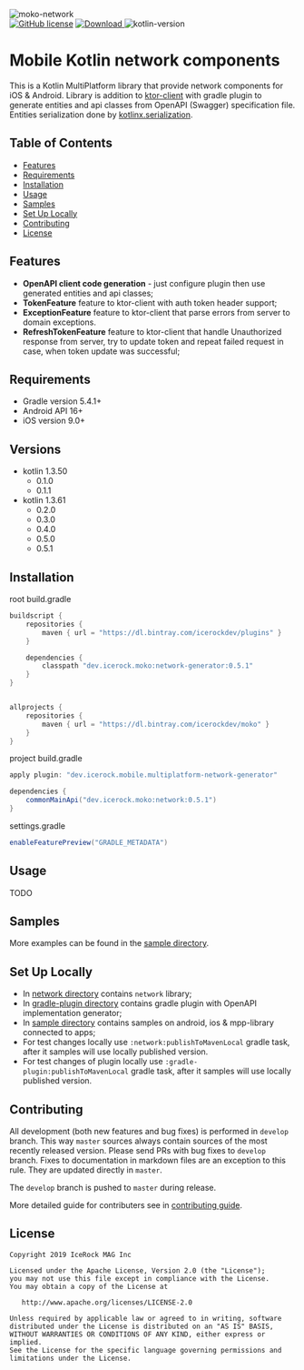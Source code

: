 ![moko-network](img/logo.png)  
[![GitHub license](https://img.shields.io/badge/license-Apache%20License%202.0-blue.svg?style=flat)](http://www.apache.org/licenses/LICENSE-2.0) [![Download](https://api.bintray.com/packages/icerockdev/moko/moko-network/images/download.svg) ](https://bintray.com/icerockdev/moko/moko-network/_latestVersion) ![kotlin-version](https://img.shields.io/badge/kotlin-1.3.61-orange)

# Mobile Kotlin network components
This is a Kotlin MultiPlatform library that provide network components for iOS & Android. Library is
 addition to [ktor-client](https://github.com/ktorio/ktor) with gradle plugin to generate entities
 and api classes from OpenAPI (Swagger) specification file. Entities serialization done by
 [kotlinx.serialization](https://github.com/Kotlin/kotlinx.serialization).

## Table of Contents
- [Features](#features)
- [Requirements](#requirements)
- [Installation](#installation)
- [Usage](#usage)
- [Samples](#samples)
- [Set Up Locally](#setup-locally)
- [Contributing](#contributing)
- [License](#license)

## Features
- **OpenAPI client code generation** - just configure plugin then use generated entities and api classes;
- **TokenFeature** feature to ktor-client with auth token header support;
- **ExceptionFeature** feature to ktor-client that parse errors from server to domain exceptions.
- **RefreshTokenFeature** feature to ktor-client that handle Unauthorized response from server, try to update token and repeat failed request in case, when token update was successful;

## Requirements
- Gradle version 5.4.1+
- Android API 16+
- iOS version 9.0+

## Versions
- kotlin 1.3.50
  - 0.1.0
  - 0.1.1
- kotlin 1.3.61
  - 0.2.0
  - 0.3.0
  - 0.4.0
  - 0.5.0
  - 0.5.1
  
## Installation
root build.gradle  
```groovy
buildscript {
    repositories {
        maven { url = "https://dl.bintray.com/icerockdev/plugins" }
    }

    dependencies {
        classpath "dev.icerock.moko:network-generator:0.5.1"
    }
}


allprojects {
    repositories {
        maven { url = "https://dl.bintray.com/icerockdev/moko" }
    }
}
```

project build.gradle
```groovy
apply plugin: "dev.icerock.mobile.multiplatform-network-generator"

dependencies {
    commonMainApi("dev.icerock.moko:network:0.5.1")
}
```

settings.gradle  
```groovy
enableFeaturePreview("GRADLE_METADATA")
```

## Usage
TODO

## Samples
More examples can be found in the [sample directory](sample).

## Set Up Locally 
- In [network directory](network) contains `network` library;
- In [gradle-plugin directory](gradle-plugin) contains gradle plugin with OpenAPI implementation generator;
- In [sample directory](sample) contains samples on android, ios & mpp-library connected to apps;
- For test changes locally use `:network:publishToMavenLocal` gradle task, after it samples will use locally published version.
- For test changes of plugin locally use `:gradle-plugin:publishToMavenLocal` gradle task, after it samples will use locally published version.

## Contributing
All development (both new features and bug fixes) is performed in `develop` branch. This way `master` sources always contain sources of the most recently released version. Please send PRs with bug fixes to `develop` branch. Fixes to documentation in markdown files are an exception to this rule. They are updated directly in `master`.

The `develop` branch is pushed to `master` during release.

More detailed guide for contributers see in [contributing guide](CONTRIBUTING.md).

## License
        
    Copyright 2019 IceRock MAG Inc
    
    Licensed under the Apache License, Version 2.0 (the "License");
    you may not use this file except in compliance with the License.
    You may obtain a copy of the License at
    
       http://www.apache.org/licenses/LICENSE-2.0
    
    Unless required by applicable law or agreed to in writing, software
    distributed under the License is distributed on an "AS IS" BASIS,
    WITHOUT WARRANTIES OR CONDITIONS OF ANY KIND, either express or implied.
    See the License for the specific language governing permissions and
    limitations under the License.

